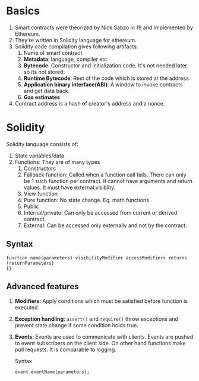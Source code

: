 # Basics
1. Smart contracts were theorized by Nick Sabzo in  19 and implemented by Ethereum.
2. They're written in Solidity language for ethereum.
3. Solidity code compilation gives following artifacts:
    1. Name of smart contract
    2. **Metadata**: language, compiler etc
    3. **Bytecode**: Constructor and initialization code. It's not needed later so its not stored.
    4. **Runtime Bytecode**: Rest of the code which is stored at the address.
    5. **Application binary interface(ABI)**: A window to invoke contracts and get data back.
    6. **Gas estimates**
4. Contract address is a hash of creator's address and a nonce.

# Solidity
Solidity language consists of:
1. State variables/data
2. Functions: They are of many types
    1. Constructors
    2. Fallback function: Called when a function call fails. There can only be 1 such function  per contract. It cannot have arguments and return values. It must have external visiblity.
    3. View function
    4. Pure function: No state change. Eg. math functions
    5. Public
    7. Internal/private: Can only be accessed from current or derived contract.
    8. External: Can be accessed only externally and not by the contract.

## Syntax
```sol
function name(parameters) visibilityModifier accessModifiers returns (returnParameters)
{}
```

## Advanced features
1. **Modifiers**: Apply conditions which must be satisfied before function is executed.
2. **Exception handling**: ```assert()``` and ```require()``` throw exceptions and prevent state change if some condition holds true.
3. **Events**: Events are used to communicate with clients. Events are pushed to event subscribers on the client side. On other hand functions make pull requests. It is comparable to logging.

    Syntax
    ```
    event eventName(parameters);
    ```